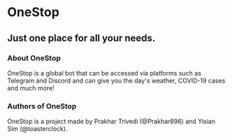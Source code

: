 # OneStop
## Just one place for all your needs.

### About OneStop
OneStop is a global bot that can be accessed via platforms such as Telegram and Discord and can give you the day's weather, COVID-19 cases and much more!

### Authors of OneStop
OneStop is a project made by Prakhar Trivedi (@Prakhar896) and Yisian Sim (@toasterclock).

